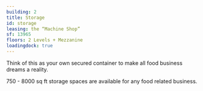 ```yaml
---
building: 2
title: Storage
id: storage
leasing: the “Machine Shop”
sf: 13965
floors: 2 Levels + Mezzanine
loadingdock: true
---
```


Think of this as your own secured container to make all food business dreams a reality.

750 - 8000 sq ft storage spaces are available for any food related business.
